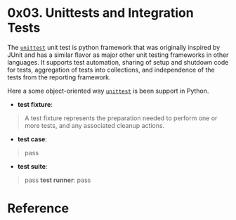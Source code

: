 # 0x03. Unittests and Integration Tests


The [`unittest`][1] unit test is python framework that was originally inspired by JUnit and has a similar flavor as major other unit testing frameworks in other languages. It supports test automation, sharing of setup and shutdown code for tests, aggregation of tests into collections, and independence of the tests from the reporting framework.


Here a some object-oriented way [`unittest`][1] is been support in Python.

- **test fixture**:
> A test fixture represents the preparation needed to perform one or more tests, and any associated cleanup actions.
- **test case**:
> pass
- **test suite**:
> pass
**test runner**:
> pass

# Reference

[1]: <https://docs.python.org/3/library/unittest.html> "Python unittest documentation"
